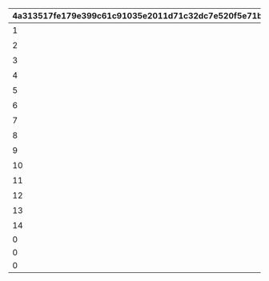 |4a313517fe179e399c61c91035e2011d71c32dc7e520f5e71b528374b37f895e|204d7d8cb1f7232dd6dba95998a815fe5ddc9592163702f19496a6acc024989d|5974d024b6aa666891ee9b8135b41ab74e56421ec4e24c52c5ce2aee12734648|5b149039c290c2f130c0cf9c622917a66eed61fc6c94cd87082fb20a371e747c|5f378e8b40279bedd4458db0115fa0ff5475c0a7f5d9348f9924cb8f3bc874a0|667faea8e80829ad39a51209a49b7afa13394fb82f83d0dd28852c764d663189|08571e7e20c2213e34a2abb609ec5903de9fe4abf7f53df991e7d68b1c453bc3|577215da99652ee3e2f8b9ad6eb6dc2b5f88bc945f9469c430211642087635cf|
| --- | --- | --- | --- | --- | --- | --- | --- |
|1|1|どうしてこんな\nことに……？|0|2020/08/16 5:00:00|2030/01/01 1:00:00|0|5023000|
|2|2|ごきげんようが\n言えなくて|0|2020/08/16 5:00:00|2030/01/01 1:00:00|0|5023001|
|3|3|やっちゃった！|0|2020/08/16 5:00:00|2030/01/01 1:00:00|0|5023002|
|4|4|ユニさんは\nこんな人|0|2020/08/17 5:00:00|2030/01/01 1:00:00|0|5023002|
|5|5|クロエさんは\nこんな人|0|2020/08/17 5:00:00|2030/01/01 1:00:00|0|5023002|
|6|6|チエルさんは\nこんな人|0|2020/08/17 5:00:00|2030/01/01 1:00:00|0|5023002|
|7|7|知的な\nユニさん|0|2020/08/18 5:00:00|2030/01/01 1:00:00|0|5023003|
|8|8|優しい\nクロエさん|0|2020/08/18 5:00:00|2030/01/01 1:00:00|0|5023003|
|9|9|憧れの\nチエルさん|0|2020/08/18 5:00:00|2030/01/01 1:00:00|0|5023003|
|10|10|特別講座の\n練習|0|2020/08/19 5:00:00|2030/01/01 1:00:00|0|5023003|
|11|11|いよいよ\n特別講座|0|2020/08/19 5:00:00|2030/01/01 1:00:00|0|5023004|
|12|12|さすがBB団の\n団長さん！|0|2020/08/19 5:00:00|2030/01/01 1:00:00|0|5023005|
|13|13|マンドラゴラで\nパニック|0|2020/08/19 5:00:00|2030/01/01 1:00:00|0|5023006|
|14|14|最終日|0|2020/08/23 5:00:00|2030/01/01 1:00:00|0|5023007|
|0|15||1|2020/08/23 21:00:00|2030/01/01 1:00:00|0|5023000|
|0|16||1|2020/08/23 21:00:00|2030/01/01 1:00:00|0|5023000|
|0|17||1|2020/08/23 21:00:00|2030/01/01 1:00:00|0|5023000|